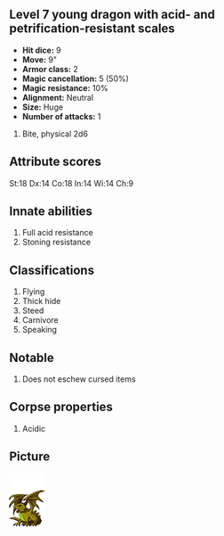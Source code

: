 ## Level 7 young dragon with acid- and petrification-resistant scales
- **Hit dice:** 9
- **Move:** 9"
- **Armor class:** 2
- **Magic cancellation:** 5 (50%)
- **Magic resistance:** 10%
- **Alignment:** Neutral
- **Size:** Huge
- **Number of attacks:** 1
1. Bite, physical 2d6
## Attribute scores
St:18 Dx:14 Co:18 In:14 Wi:14 Ch:9
## Innate abilities
1. Full acid resistance
2. Stoning resistance
## Classifications
1. Flying
2. Thick hide
3. Steed
4. Carnivore
5. Speaking
## Notable
1. Does not eschew cursed items
## Corpse properties
1. Acidic
## Picture
![Yellow dragon hatchling](https://github.com/hyvanmielenpelit/GnollHackTileSet/blob/main/Monsters/yellow_dragon_hatchling/yellow_dragon_hatchling.png)
